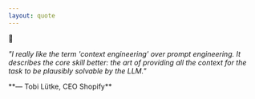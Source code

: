 ```yaml
---
layout: quote
---
```


<div class="text-center">
<div class="inline-block w-6 h-6 bg-blue-500 rounded text-white text-xs flex items-center justify-center text-4xl text-blue-500 mb-4">💬</div>
</div>

*"I really like the term 'context engineering' over prompt engineering. It describes the core skill better: the art of providing all the context for the task to be plausibly solvable by the LLM."*

<div class="text-right mt-8">
**— Tobi Lütke, CEO Shopify**
</div>

<!--
Tobi Lütke, the CEO of Shopify, captured this perfectly. Context Engineering isn't just a buzzword - it's a fundamental shift in perspective.

Prompt Engineering asks: "How should the LLM work?"
Context Engineering asks: "What information does it need?"

It's the difference between being a micromanager and being a good team leader. The micromanager explains every step. The good team leader ensures all relevant information is available and lets the team work.
-->
